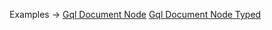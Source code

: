 <p class="ExampleLinks">Examples <span class="ExampleLinksTitleSeparator">-></span> <a href="../../examples/gql/gql_gql-document-node">Gql Document Node</a> <span class="ExampleLinksSeparator"></span> <a href="../../examples/gql/gql_gql-document-node_gql-typed_gql-document-node-typed__gql-document-node-typed">Gql Document Node Typed</a></p>
